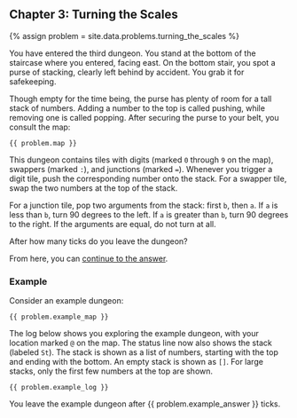 ## Chapter 3: Turning the Scales

{% assign problem = site.data.problems.turning_the_scales %}

You have entered the third dungeon. You stand at the bottom of the staircase where you entered, facing east. On the bottom stair, you spot a purse of stacking, clearly left behind by accident. You grab it for safekeeping.

Though empty for the time being, the purse has plenty of room for a tall stack of numbers. Adding a number to the top is called pushing, while removing one is called popping. After securing the purse to your belt, you consult the map:

```
{{ problem.map }}
```

This dungeon contains tiles with digits (marked `0` through `9` on the map), swappers (marked `:`), and junctions (marked `=`). Whenever you trigger a digit tile, push the corresponding number onto the stack. For a swapper tile, swap the two numbers at the top of the stack.

For a junction tile, pop two arguments from the stack: first `b`, then `a`. If `a` is less than `b`, turn 90 degrees to the left. If `a` is greater than `b`, turn 90 degrees to the right. If the arguments are equal, do not turn at all.

After how many ticks do you leave the dungeon?

From here, you can [continue to the answer](../../answers/chapters/03/turning-the-scales.md).


### Example

Consider an example dungeon:

```
{{ problem.example_map }}
```

The log below shows you exploring the example dungeon, with your location marked `@` on the map. The status line now also shows the stack (labeled `St`). The stack is shown as a list of numbers, starting with the top and ending with the bottom. An empty stack is shown as `[]`. For large stacks, only the first few numbers at the top are shown.

```
{{ problem.example_log }}
```

You leave the example dungeon after {{ problem.example_answer }} ticks.

